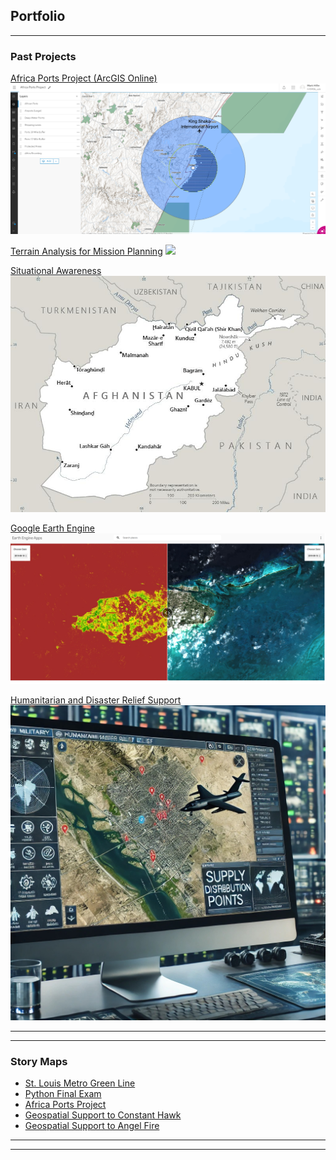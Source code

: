 ## Portfolio

---

### Past Projects

[Africa Ports Project (ArcGIS Online)](https://uok.maps.arcgis.com/apps/mapviewer/index.html?webmap=78a3ba0f6638408d8a5293da29788463)
<img src="images/AfricaPortsProject.png?raw=true"/>

[Terrain Analysis for Mission Planning](images/Layout1.jpg)
<img src="images/Layout1.jpg?raw=true"/>

[Situational Awareness](images/AF-map.jpg)
<img src="images/AF-map.jpg?raw=true"/>

[Google Earth Engine](https://ee-markhillin.projects.earthengine.app/view/bahamas-ndvi--true-color-comparison)
<img src="images/GEE.png?raw=true"/>

[Humanitarian and Disaster Relief Support](/sample_page)
<img src="images/HADR.jpg?raw=true"/>

---

---

### Story Maps

- [St. Louis Metro Green Line](https://storymaps.arcgis.com/stories/53372c499c02494ba64018a2204340c6/)
- [Python Final Exam](https://github.com/hillinm/Final_Exam/tree/main)
- [Africa Ports Project](https://uok.maps.arcgis.com/apps/mapviewer/index.html?webmap=78a3ba0f6638408d8a5293da29788463)
- [Geospatial Support to Constant Hawk](https://www.globalsecurity.org/intell/systems/constant-hawk.htm)
- [Geospatial Support to Angel Fire](https://www.globalsecurity.org/intell/systems/angel-fire.htm)

---




---
